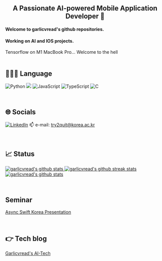 <div align = 'center'><h2> A Passionate AI-powered Mobile Application Developer 👋 </div>

<div><h4>Welcome to garlicvread's github repositories.</div>
<div><h4>Working on AI and IOS projects.</div>
<div>Tensorflow on M1 MacBook Pro... Welcome to the hell</div>

<br>

## 🧑🏻‍💻 Language
<img alt="Python" src ="https://img.shields.io/badge/Python-3776AB.svg?style=for-the-badge&logo=Python&logoColor=white"/> <img src="https://img.shields.io/badge/Swift-orange?style=for-the-badge&logo=Swift&logoColor=white"/> <img alt="JavaScript" src ="https://img.shields.io/badge/JavaScript-F7DF1E.svg?style=for-the-badge&logo=JavaScript&logoColor=white"/> <img alt="TypeScript" src ="https://img.shields.io/badge/TypeScript-3178C6.svg?style=for-the-badge&logo=Python&logoColor=white"/> <img alt="C" src ="https://img.shields.io/badge/C-A8B9CC.svg?style=for-the-badge&logo=C&logoColor=white"/>

<br>

## 🌐 Socials
[![LinkedIn](https://img.shields.io/badge/LinkedIn-%230077B5.svg?style=for-the-badge&logo=linkedin&logoColor=white)](https://linkedin.com/in/garlicvread)
📫 e-mail: try2quit@korea.ac.kr<br><br>
<br>

## 📈 Status 
[![garlicvread's github stats](https://github-readme-stats.vercel.app/api?username=garlicvread&show_icons=true)
![garlicvread's github streak stats](https://github-readme-streak-stats.herokuapp.com/?user=garlicvread&)
![garlicvread's github stats](https://github-readme-stats.vercel.app/api/top-langs/?username=garlicvread&show_icons=true&hide_border=true&title_color=004386&icon_color=004386&layout=compact)](https://github.com/garlicvread)

<br>

## Seminar
[Async Swift Korea Presentation](https://www.youtube.com/watch?app=desktop&v=DVauRWCogWI&ab_channel=swiftasync)

<br>

## 👉 Tech blog
[Garlicvread's AI-Tech](https://garlicvread-ai-tech.tistory.com/)
